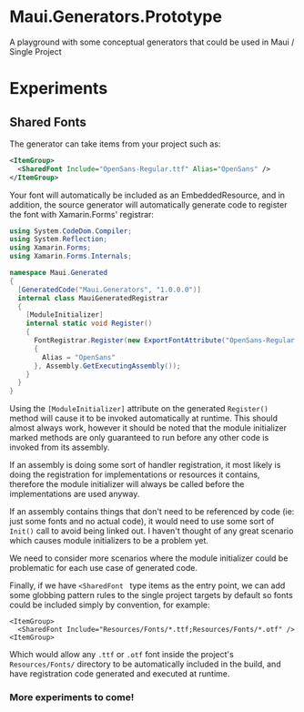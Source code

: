 # Maui.Generators.Prototype
A playground with some conceptual generators that could be used in Maui / Single Project


# Experiments


## Shared Fonts

The generator can take items from your project such as:

```xml
<ItemGroup>
  <SharedFont Include="OpenSans-Regular.ttf" Alias="OpenSans" />
</ItemGroup>
```

Your font will automatically be included as an EmbeddedResource, and in addition, the source generator
will automatically generate code to register the font with Xamarin.Forms' registrar:

```csharp
using System.CodeDom.Compiler;
using System.Reflection;
using Xamarin.Forms;
using Xamarin.Forms.Internals;

namespace Maui.Generated
{
  [GeneratedCode("Maui.Generators", "1.0.0.0")]
  internal class MauiGeneratedRegistrar
  {
    [ModuleInitializer]
    internal static void Register()
    {
      FontRegistrar.Register(new ExportFontAttribute("OpenSans-Regular.ttf")
      {
        Alias = "OpenSans"
      }, Assembly.GetExecutingAssembly());
    }
  }
}
```


Using the `[ModuleInitializer]` attribute on the generated `Register()`  method will cause it to be invoked automatically at runtime.  This should almost always work, however it should be noted that the module initializer marked methods are only guaranteed to run before any other code is invoked from its assembly.

If an assembly is doing some sort of handler registration, it most likely is doing the registration for implementations or resources it contains, therefore the module initializer will always be called before the implementations are used anyway.

If an assembly contains things that don't need to be referenced by code (ie: just some fonts and no actual code), it would need to use some sort of `Init()` call to avoid being linked out.  I haven't thought of any great scenario which causes module initializers to be a problem yet.

We need to consider more scenarios where the module initializer could be problematic for each use case of generated code.

Finally, if we have `<SharedFont ` type items as the entry point, we can add some globbing pattern rules to the single project targets by default so fonts could be included simply by convention, for example:

```
<ItemGroup>
  <SharedFont Include="Resources/Fonts/*.ttf;Resources/Fonts/*.otf" />
<ItemGroup>
```

Which would allow any `.ttf` or `.otf` font inside the project's `Resources/Fonts/` directory to be automatically included in the build, and have registration code generated and executed at runtime.


### More experiments to come!
